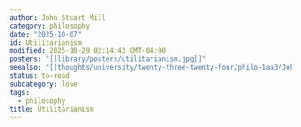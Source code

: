 ```yaml
---
author: John Stuart Mill
category: philosophy
date: "2025-10-07"
id: Utilitarianism
modified: 2025-10-29 02:14:43 GMT-04:00
posters: "[[library/posters/utilitarianism.jpg]]"
seealso: "[[thoughts/university/twenty-three-twenty-four/philo-1aa3/John Stuart Mill]]"
status: to-read
subcategory: love
tags:
  - philosophy
title: Utilitarianism
---
```

